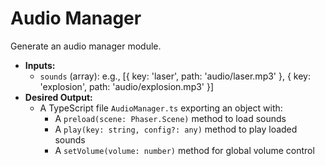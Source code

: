 # Audio Manager

Generate an audio manager module.

- **Inputs:**
  - `sounds` (array): e.g., [{ key: 'laser', path: 'audio/laser.mp3' }, { key: 'explosion', path: 'audio/explosion.mp3' }]
- **Desired Output:**
  - A TypeScript file `AudioManager.ts` exporting an object with:
    - A `preload(scene: Phaser.Scene)` method to load sounds
    - A `play(key: string, config?: any)` method to play loaded sounds
    - A `setVolume(volume: number)` method for global volume control

